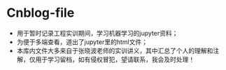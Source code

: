 # Cnblog-file
 - 用于暂时记录工程实训期间，学习机器学习的jupyter资料；
 - 为便于多端查看，道出了jupyter里的html文件；
 - 本库内文件大多来自于张晓波老师的实训讲义，其中汇总了个人的理解和注解，仅用于学习留档，如有侵权冒犯，望请联系，我会及时处理！
